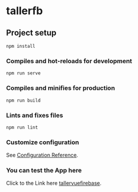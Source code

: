 # tallerfb

## Project setup

```
npm install
```

### Compiles and hot-reloads for development

```
npm run serve
```

### Compiles and minifies for production

```
npm run build
```

### Lints and fixes files

```
npm run lint
```

### Customize configuration

See [Configuration Reference](https://cli.vuejs.org/config/).

### You can test the App here

Click to the Link here [tallervuefirebase](https://tallervuefirebase-5d90a.web.app/).
